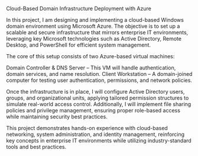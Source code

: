 Cloud-Based Domain Infrastructure Deployment with Azure

In this project, I am designing and implementing a cloud-based Windows domain environment using Microsoft Azure. The objective is to set up a scalable and secure infrastructure that mirrors enterprise IT environments, leveraging key Microsoft technologies such as Active Directory, Remote Desktop, and PowerShell for efficient system management.

The core of this setup consists of two Azure-based virtual machines:

  Domain Controller & DNS Server – This VM will handle authentication, domain services, and name resolution.
  Client Workstation – A domain-joined computer for testing user authentication, permissions, and network policies.

Once the infrastructure is in place, I will configure Active Directory users, groups, and organizational units, applying tailored permission structures to simulate real-world access control. Additionally, I will implement file sharing policies and privilege management, ensuring proper role-based access while maintaining security best practices.

This project demonstrates hands-on experience with cloud-based networking, system administration, and identity management, reinforcing key concepts in enterprise IT environments while utilizing industry-standard tools and best practices.
